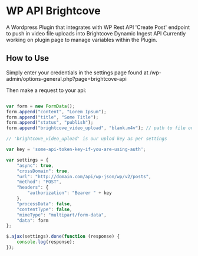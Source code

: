 # WP API Brightcove

A Wordpress Plugin that integrates with WP Rest API 'Create Post' endpoint to push in video file uploads into Brightcove Dynamic Ingest API Currently working on plugin page to manage variables within the Plugin.

## How to Use

Simply enter your credentials in the settings page found at /wp-admin/options-general.php?page=brightcove-api

Then make a request to your api:

```js

var form = new FormData();
form.append("content", "Lorem Ipsum");
form.append("title", "Some Title");
form.append("status", "publish");
form.append("brightcove_video_upload", "blank.m4v"); // path to file on device

// 'brightcove_video_upload' is our uplod key as per settings

var key = 'some-api-token-key-if-you-are-using-auth';

var settings = {
	"async": true,
	"crossDomain": true,
	"url": "http://domain.com/api/wp-json/wp/v2/posts",
	"method": "POST",
	"headers": {
		"authorization": "Bearer " + key
	},
	"processData": false,
	"contentType": false,
	"mimeType": "multipart/form-data",
	"data": form
};

$.ajax(settings).done(function (response) {
	console.log(response);
});

``` 

